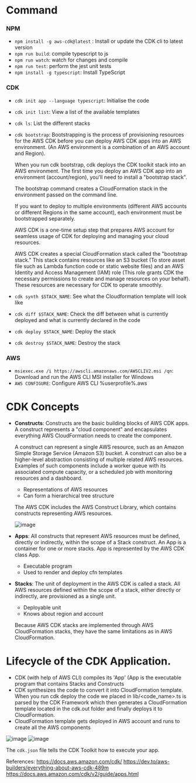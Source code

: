 
# Command

### NPM
* `npm install -g aws-cdk@latest` :  Install or update the CDK cli to latest version
* `npm run build`: compile typescript to js
* `npm run watch`: watch for changes and compile
* `npm run test`: perform the jest unit tests
* `npm install -g typescript`: Install TypeScript

### CDK
* `cdk init app --language typescript`: Initialise the code
* `cdk init list`: View a list of the available templates
* `cdk ls`: List the different stacks
* `cdk bootstrap`: Bootstrapping is the process of provisioning resources for the AWS CDK before you can deploy AWS CDK apps into an AWS environment. (An AWS environment is a combination of an AWS account and Region).
    
    When you run cdk bootstrap, cdk deploys the CDK toolkit stack into an AWS environment. The first time you deploy an AWS CDK app into an environment (account/region), you'll need to install a "bootstrap stack". 
  
    The bootstrap command creates a CloudFormation stack in the environment passed on the command line.
    
    If you want to deploy to multiple environments (different AWS accounts or different Regions in the same account), each environment must be bootstrapped separately.

    AWS CDK is a one-time setup step that prepares AWS account for seamless usage of CDK for deploying and managing your cloud resources.

    AWS CDK creates a special CloudFormation stack called the "bootstrap stack." This stack contains resources like an S3 bucket (To store asset file such as Lambda function code or static website files) and an AWS Identity and Access Management (IAM) role (This role grants CDK the necessary permissions to create and manage resources on your behalf). These resources are necessary for CDK to operate smoothly.
    
* `cdk synth $STACK_NAME`: See what the Cloudformation template will look like
* `cdk diff $STACK_NAME`: Check the diff between what is currently deployed and what is currently declared in the code
* `cdk deploy $STACK_NAME`: Deploy the stack
* `cdk destroy $STACK_NAME`: Destroy the stack

### AWS 
* `msiexec.exe /i https://awscli.amazonaws.com/AWSCLIV2.msi /qn`: Download and run the AWS CLI MSI installer for Windows 
* `AWS CONFIGURE`: Configure AWS CLI %userprofile%\.aws

# CDK Concepts
* **Constructs**: Constructs are the basic building blocks of AWS CDK apps. A construct represents a "cloud component" and encapsulates everything AWS CloudFormation needs to create the component.
  
  A construct can represent a single AWS resource, such as an Amazon Simple Storage Service (Amazon S3) bucket. A construct can also be a higher-level abstraction consisting of multiple related AWS resources. Examples of such components include a worker queue with its associated compute capacity, or a scheduled job with monitoring resources and a dashboard.
  
  * Representations of AWS resources
  * Can form a hierarchical tree structure

  The AWS CDK includes the AWS Construct Library, which contains constructs representing AWS resources.
  
  ![image](https://github.com/nirajp82/AWS/assets/61636643/801e368a-7710-4f7d-a330-8996c4987ac4)

* **Apps**: All constructs that represent AWS resources must be defined, directly or indirectly, within the scope of a Stack construct. An App is a container for one or more stacks.  App is represented by the AWS CDK class App. 
  * Executable program
  * Used to render and deploy cfn templates 

* **Stacks**: The unit of deployment in the AWS CDK is called a stack. All AWS resources defined within the scope of a stack, either directly or indirectly, are provisioned as a single unit.
  *  Deployable unit
  *  Knows about region and account
  
    Because AWS CDK stacks are implemented through AWS CloudFormation stacks, they have the same limitations as in AWS CloudFormation.   
# Lifecycle of the CDK Application.
  * CDK (with help of AWS CLI) compiles its 'App' (App is the executable program that contains Stacks and Constructs 
  * CDK synthesizes the code to convert it into CloudFormation template. When you run cdk deploy the code we placed in lib/<code_name>.ts is parsed by the CDK Framework which then generates a CloudFormation template located in the cdk.out folder and finally deploys it to CloudFormation.
  * CloudFormation template gets deployed in AWS account and runs to create all the AWS components
  
![image](https://github.com/nirajp82/AWS/assets/61636643/fc50b497-5ba6-4204-855e-98e05bd34db6)
![image](https://github.com/nirajp82/AWS/assets/61636643/a814d385-14c4-4201-9df9-86fd06801517)


    
The `cdk.json` file tells the CDK Toolkit how to execute your app.




References: 
https://docs.aws.amazon.com/cdk/
https://dev.to/aws-builders/everything-about-aws-cdk-489m
https://docs.aws.amazon.com/cdk/v2/guide/apps.html







